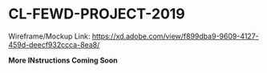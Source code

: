 # CL-FEWD-PROJECT-2019

Wireframe/Mockup Link: https://xd.adobe.com/view/f899dba9-9609-4127-459d-deecf932ccca-8ea8/

**More INstructions Coming Soon**
